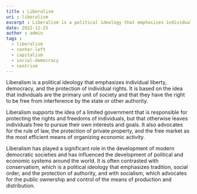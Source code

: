 ```yaml
---
title : Liberalism
uri : liberalism
excerpt : Liberalism is a political ideology that emphasizes individual liberty, democracy, and the protection of individual rights. It is based on the idea that individuals are the primary unit of society and that they have the right to be free from interference by the state or other authority.
date: 2022-12-25
author : admin
tags : 
  - liberalism
  - center-left
  - capitalism
  - social-democracy
  - centrism
---
```


Liberalism is a political ideology that emphasizes individual liberty, democracy, and the protection of individual rights. It is based on the idea that individuals are the primary unit of society and that they have the right to be free from interference by the state or other authority.

Liberalism supports the idea of a limited government that is responsible for protecting the rights and freedoms of individuals, but that otherwise leaves individuals free to pursue their own interests and goals. It also advocates for the rule of law, the protection of private property, and the free market as the most efficient means of organizing economic activity.

Liberalism has played a significant role in the development of modern democratic societies and has influenced the development of political and economic systems around the world. It is often contrasted with conservatism, which is a political ideology that emphasizes tradition, social order, and the protection of authority, and with socialism, which advocates for the public ownership and control of the means of production and distribution.
